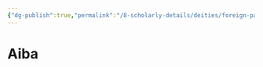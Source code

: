```yaml
---
{"dg-publish":true,"permalink":"/8-scholarly-details/deities/foreign-pantheons/the-sacred-dragons/aiba/","noteIcon":""}
---
```


# Aiba
